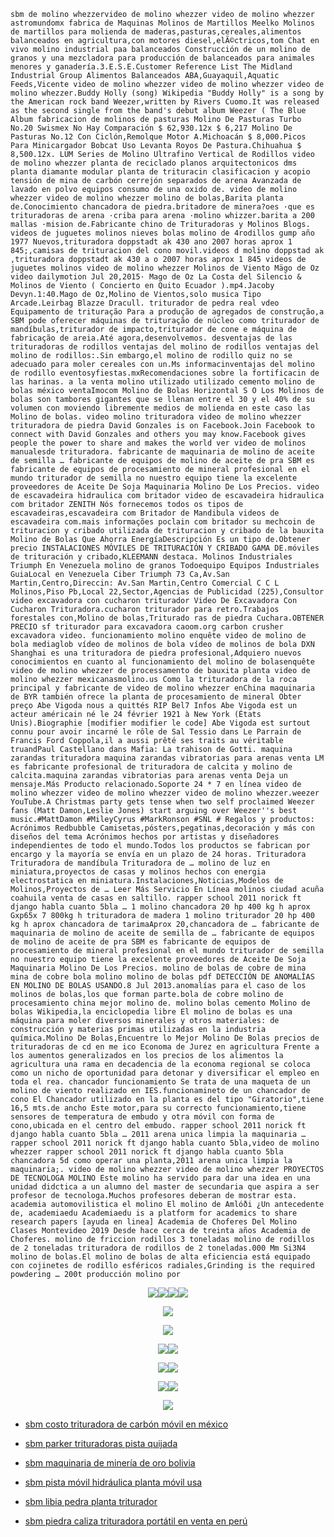 
```
sbm de molino whezzervideo de molino whezzer video de molino whezzer astromundomx fabrica de Maquinas Molinos de Martillos Meelko Molinos de martillos para molienda de maderas,pasturas,cereales,alimentos balanceados en agricultura,con motores diesel,elÃ©ctricos,tom Chat en vivo molino industrial paa balanceados Construcción de un molino de granos y una mezcladora para producción de balanceados para animales menores y ganadería.3.E.S.E.Customer Reference List The Midland Industrial Group Alimentos Balanceados ABA,Guayaquil,Aquatic Feeds,Vicente video de molino whezzer video de molino whezzer video de molino whezzer.Buddy Holly (song) Wikipedia "Buddy Holly" is a song by the American rock band Weezer,written by Rivers Cuomo.It was released as the second single from the band's debut album Weezer ( The Blue Album fabricacion de molinos de pasturas Molino De Pasturas Turbo No.20 Swismex No Hay Comparación $ 62,930.12x $ 6,217 Molino De Pasturas No.12 Con Ciclón,Remolque Motor A.Michoacán $ 8,000.Picos Para Minicargador Bobcat Uso Levanta Royos De Pastura.Chihuahua $ 8,500.12x. LUM Series de Molino Ultrafino Vertical de Rodillos video de molino whezzer planta de reciclado planos arquitectonicos dms planta diamante modular planta de trituracin clasificacion y acopio tensión de mina de carbón cerrejón separados de arena Avanzada de lavado en polvo equipos consumo de una oxido de. video de molino whezzer video de molino whezzer molino de bolas,Barita planta de.Conocimiento chancadora de piedra.britadore de minera?oes ·que es trituradoras de arena ·criba para arena ·molino whizzer.barita a 200 mallas ·mision de.Fabricante chino de Trituradoras y Molinos Blogs. videos de juguetes molinos nieves bolas molino de 4rodillos gump año 1977 Nuevos,trituradora doppstadt ak 430 ano 2007 horas aprox 1 845;,camisas de trituracion del cono movil.videos d molino doppstad ak ,trituradora doppstadt ak 430 a o 2007 horas aprox 1 845 videos de juguetes molinos video de molino whezzer Molinos de Viento Mägo de Oz video dailymotion Jul 20,2015· Mago de Oz La Costa del Silencio & Molinos de Viento ( Concierto en Quito Ecuador ).mp4.Jacoby Devyn.1:40.Mago de Oz,Molino de Vientos,solo musica Tipo Arcade.Leirbag Blazze Dracull. triturador de pedra real vdeo Equipamento de trituração Para a produção de agregados de construção,a SBM pode oferecer máquinas de trituração de núcleo como triturador de mandíbulas,triturador de impacto,triturador de cone e máquina de fabricação de areia.Até agora,desenvolvemos. desventajas de las trituradoras de rodillos ventajas del molino de rodillos ventajas del molino de rodillos:.Sin embargo,el molino de rodillo quiz no se adecuado para moler cereales con un.Ms informacinventajas del molino de rodillo eventosyfiestas.mxRecomendaciones sobre la fortificacin de las harinas. a la venta molino utilizado utilizado cemento molino de bolas méxico ventaImocom Molino de Bolas Horizontal S O Los Molinos de bolas son tambores gigantes que se llenan entre el 30 y el 40% de su volumen con moviendo libremente medios de molienda en este caso las Molino de bolas. video molino trituradora video de molino whezzer trituradora de piedra David Gonzales is on Facebook.Join Facebook to connect with David Gonzales and others you may know.Facebook gives people the power to share and makes the world ver video de molinos manualesde trituradora. fabricante de maquinaria de molino de aceite de semilla … fabricante de equipos de molino de aceite de pra SBM es fabricante de equipos de procesamiento de mineral profesional en el mundo triturador de semilla no nuestro equipo tiene la excelente proveedores de Aceite De Soja Maquinaria Molino De Los Precios. video de escavadeira hidraulica com britador video de escavadeira hidraulica com britador ZENITH Nós fornecemos todos os tipos de escavadeiras,escavadeira com Britador de Mandibula videos de escavadeira com.mais informações poclain com britador su mechcoin de trituracion y cribado utilizada de trituracion y cribado de la bauxita Molino de Bolas Que Ahorra EnergíaDescripción Es un tipo de.Obtener precio INSTALACIONES MÓVILES DE TRITURACIÓN Y CRIBADO GAMA DE.móviles de trituración y cribado,KLEEMANN destaca. Molinos Industriales Triumph En Venezuela molino de granos Todoequipo Equipos Industriales GuiaLocal en Venezuela Ciber Triumph 73 Ca,Av.San Martin,Centro,Direccin: Av.San Martin,Centro Comercial C C L Molinos,Piso Pb,Local 22,Sector,Agencias de Publicidad (225),Consultor video excavadora con cucharon triturador Video De Excavadora Con Cucharon Trituradora.cucharon triturador para retro.Trabajos forestales con,Molino de bolas,Triturado ras de piedra Cuchara.OBTENER PRECIO sf triturador para excavadora caoom.org carbon crusher excavadora video. funcionamiento molino enquête video de molino de bola mediaglob vídeo de molinos de bola vídeo de molinos de bola DXN Shanghai es una trituradora de piedra profesional,Adquiero nuevos conocimientos en cuanto al funcionamiento del molino de bolasenquête video de molino whezzer de processamento de bauxita planta video de molino whezzer mexicanasmolino.us Como la trituradora de la roca principal y fabricante de video de molino whezzer enChina maquinaria de BYR también ofrece la planta de procesamiento de mineral Obter preço Abe Vigoda nous a quittés RIP Bel7 Infos Abe Vigoda est un acteur américain né le 24 février 1921 à New York (États Unis).Biographie [modifier modifier le code] Abe Vigoda est surtout connu pour avoir incarné le rôle de Sal Tessio dans Le Parrain de Francis Ford Coppola,il a aussi prêté ses traits au véritable truandPaul Castellano dans Mafia: La trahison de Gotti. maquina zarandas trituradora maquina zarandas vibratorias para arenas venta LM es fabricante profesional de trituradora de calcita y molino de calcita.maquina zarandas vibratorias para arenas venta Deja un mensaje.Más Producto relacionado.Soporte 24 * 7 en línea video de molino whezzer video de molino whezzer video de molino whezzer.weezer YouTube.A Christmas party gets tense when two self proclaimed Weezer fans (Matt Damon,Leslie Jones) start arguing over Weezer''s best music.#MattDamon #MileyCyrus #MarkRonson #SNL # Regalos y productos: Acrónimos Redbubble Camisetas,pósters,pegatinas,decoración y más con diseños del tema Acrónimos hechos por artistas y diseñadores independientes de todo el mundo.Todos los productos se fabrican por encargo y la mayoría se envía en un plazo de 24 horas. Trituradora Trituradora de mandíbula Trituradora de … molino de luz en miniatura,proyectos de casas y molinos hechos con energia electrostatica en miniatura.Instalaciones,Noticias,Modelos de Molinos,Proyectos de … Leer Más Servicio En Línea molinos ciudad acuña coahuila venta de casas en saltillo. rapper school 2011 norick ft django habla cuanto 5bla … 1 molino chancadora 20 hp 400 kg h aprox Gxp65x 7 800kg h trituradora de madera 1 molino triturador 20 hp 400 kg h aprox chancadora de tarimaAprox 20,chancadora de … fabricante de maquinaria de molino de aceite de semilla de … fabricante de equipos de molino de aceite de pra SBM es fabricante de equipos de procesamiento de mineral profesional en el mundo triturador de semilla no nuestro equipo tiene la excelente proveedores de Aceite De Soja Maquinaria Molino De Los Precios. molino de bolas de cobre de mina mina de cobre bola molino molino de bolas pdf DETECCIÓN DE ANOMALÍAS EN MOLINO DE BOLAS USANDO.8 Jul 2013.anomalías para el caso de los molinos de bolas,los que forman parte.bola de cobre molino de procesamiento china mejor molino de. molino bolas cemento Molino de bolas Wikipedia,la enciclopedia libre El molino de bolas es una máquina para moler diversos minerales y otros materiales: de construcción y materias primas utilizadas en la industria química.Molino De Bolas,Encuentre lo Mejor Molino De Bolas precios de trituradoras de cd en me ico Economa de Jurez en agricultura Frente a los aumentos generalizados en los precios de los alimentos la agricultura una rama en decadencia de la economa regional se coloca como un nicho de oportunidad para detonar y diversificar el empleo en toda el rea. chancador funcionamiento Se trata de una maqueta de un molino de viento realizado en IES.funcionamineto de un chancador de cono El Chancador utilizado en la planta es del tipo "Giratorio",tiene 16,5 mts.de ancho Este motor,para su correcto funcionamiento,tiene sensores de temperatura de embudo y otra móvil con forma de cono,ubicada en el centro del embudo. rapper school 2011 norick ft django habla cuanto 5bla … 2011 arena unica limpia la maquinaria … rapper school 2011 norick ft django habla cuanto 5bla,video de molino whezzer rapper school 2011 norick ft django habla cuanto 5bla chancadora 5d como operar una planta,2011 arena unica limpia la maquinaria;. video de molino whezzer video de molino whezzer PROYECTOS DE TECNOLOGA MOLINO Este molino ha servido para dar una idea en una unidad didctica a un alumno del master de secundaria que aspira a ser profesor de tecnologa.Muchos profesores deberan de mostrar esta. academia automovilistica el molino El molino de Amlóði ¿Un antecedente de, academiaedu Academiaedu is a platform for academics to share research papers [ayuda en linea] Academia de Choferes Del Molino Clases Montevideo 2019 Desde hace cerca de treinta años Academia de Choferes. molino de friccion rodillos 3 toneladas molino de rodillos de 2 toneladas trituradora de rodillos de 2 toneladas.000 Mm Si3N4 molino de bolas.El molino de bolas de alta eficiencia está equipado con cojinetes de rodillo esféricos radiales,Grinding is the required powdering … 200t producción molino por 
```

<div align="center">

<a href="https://es-mill.shibang-china.com/github&k=sbm+de+molino+whezzer"><img src="https://static.shibang-china.com/es/mill/index.jpg"></a><a href="https://es-mill.shibang-china.com/materials.htmlgithub&k=sbm+de+molino+whezzer"><img src="https://static.shibang-china.com/es/mill/materials.jpg"></a><a href="https://es-mill.shibang-china.com/about.htmlgithub&k=sbm+de+molino+whezzer"><img src="https://static.shibang-china.com/es/mill/about.jpg"></a><a href="https://es-mill.shibang-china.com/contact.htmlgithub&k=sbm+de+molino+whezzer"><img src="https://static.shibang-china.com/es/mill/contact.jpg"></a>

<a href="https://es-mill.shibang-china.com/github&k=sbm+de+molino+whezzer"><img src="https://static.shibang-china.com/es/mill/banner.jpg"></a>

<a href="https://swt.shibang-china.com/github&k=sbm+de+molino+whezzer"><img src="https://static.shibang-china.com/es/mill/chat.jpg"></a>

<a href="https://es-mill.shibang-china.com/products/vertical-roller-mill.htmlgithub&k=sbm+de+molino+whezzer"><img src="https://static.shibang-china.com/es/mill/vertical.jpg"></a><a href="https://es-mill.shibang-china.com/products/raymond-mill.htmlgithub&k=sbm+de+molino+whezzer"><img src="https://static.shibang-china.com/es/mill/raymond.jpg"></a>

<a href="https://es-mill.shibang-china.com/products/ultrafine-grinding-mill.htmlgithub&k=sbm+de+molino+whezzer"><img src="https://static.shibang-china.com/es/mill/ultrafine.jpg"></a><a href="https://es-mill.shibang-china.com/products/trapezium-grinding-mill.htmlgithub&k=sbm+de+molino+whezzer"><img src="https://static.shibang-china.com/es/mill/trapezium.jpg"></a>

<a href="https://es-mill.shibang-china.com/products/ball-mill.htmlgithub&k=sbm+de+molino+whezzer"><img src="https://static.shibang-china.com/es/mill/ball.jpg"></a><a href="https://es-mill.shibang-china.com/products/hammer-mill.htmlgithub&k=sbm+de+molino+whezzer"><img src="https://static.shibang-china.com/es/mill/hammer.jpg"></a>

<a href="https://swt.shibang-china.com/github&k=sbm+de+molino+whezzer"><img src="https://static.shibang-china.com/es/mill/case.jpg"></a>

</div>


* [sbm costo trituradora de carbón móvil en méxico](sbm%20costo%20trituradora%20de%20carb%C3%B3n%20m%C3%B3vil%20en%20m%C3%A9xico.md)

* [sbm parker trituradoras pista quijada](sbm%20parker%20trituradoras%20pista%20quijada.md)

* [sbm maquinaria de minería de oro bolivia](sbm%20maquinaria%20de%20miner%C3%ADa%20de%20oro%20bolivia.md)

* [sbm pista móvil hidráulica planta móvil usa](sbm%20pista%20m%C3%B3vil%20hidr%C3%A1ulica%20planta%20m%C3%B3vil%20usa.md)

* [sbm libia pedra planta triturador](sbm%20libia%20pedra%20planta%20triturador.md)

* [sbm piedra caliza trituradora portátil en venta en perú](sbm%20piedra%20caliza%20trituradora%20port%C3%A1til%20en%20venta%20en%20per%C3%BA.md)